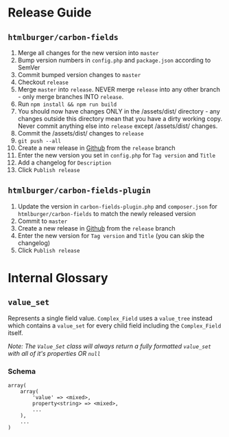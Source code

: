 # Release Guide

## `htmlburger/carbon-fields`

1. Merge all changes for the new version into `master`
1. Bump version numbers in `config.php` and `package.json` according to SemVer
1. Commit bumped version changes to `master`
1. Checkout `release`
1. Merge `master` into `release`. NEVER merge `release` into any other branch - only merge branches INTO `release`.
1. Run `npm install && npm run build`
1. You should now have changes ONLY in the /assets/dist/ directory - any changes outside this directory mean that you have a dirty working copy. Never commit anything else into `release` except /assets/dist/ changes.
1. Commit the /assets/dist/ changes to `release`
1. `git push --all`
1. Create a new release in [Github](https://github.com/htmlburger/carbon-fields-plugin/releases/new) from the `release` branch
1. Enter the new version you set in `config.php` for `Tag version` and `Title`
1. Add a changelog for `Description`
1. Click `Publish release`

## `htmlburger/carbon-fields-plugin`

1. Update the version in `carbon-fields-plugin.php` and `composer.json` for `htmlburger/carbon-fields` to match the newly released version
1. Commit to `master`
1. Create a new release in [Github](https://github.com/htmlburger/carbon-fields-plugin/releases/new) from the `release` branch
1. Enter the new version for `Tag version` and `Title` (you can skip the changelog)
1. Click `Publish release`

# Internal Glossary

## `value_set`

Represents a single field value. `Complex_Field` uses a `value_tree` instead which contains a `value_set` for every child field including the `Complex_Field` itself.

_Note: The `Value_Set` class will always return a fully formatted `value_set` with all of it's properties OR `null`_

### Schema

	array(
		array(
			'value' => <mixed>,
			property<string> => <mixed>,
			...
		),
		...
	)
